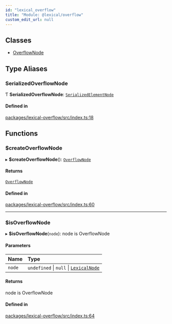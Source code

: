 ```yaml
---
id: "lexical_overflow"
title: "Module: @lexical/overflow"
custom_edit_url: null
---
```


## Classes

- [OverflowNode](../classes/lexical_overflow.OverflowNode.md)

## Type Aliases

### SerializedOverflowNode

Ƭ **SerializedOverflowNode**: [`SerializedElementNode`](lexical.md#serializedelementnode)

#### Defined in

[packages/lexical-overflow/src/index.ts:18](https://github.com/QubitPi/lexical/tree/main/packages/lexical-overflow/src/index.ts#L18)

## Functions

### $createOverflowNode

▸ **$createOverflowNode**(): [`OverflowNode`](../classes/lexical_overflow.OverflowNode.md)

#### Returns

[`OverflowNode`](../classes/lexical_overflow.OverflowNode.md)

#### Defined in

[packages/lexical-overflow/src/index.ts:60](https://github.com/QubitPi/lexical/tree/main/packages/lexical-overflow/src/index.ts#L60)

___

### $isOverflowNode

▸ **$isOverflowNode**(`node`): node is OverflowNode

#### Parameters

| Name | Type |
| :------ | :------ |
| `node` | `undefined` \| ``null`` \| [`LexicalNode`](../classes/lexical.LexicalNode.md) |

#### Returns

node is OverflowNode

#### Defined in

[packages/lexical-overflow/src/index.ts:64](https://github.com/QubitPi/lexical/tree/main/packages/lexical-overflow/src/index.ts#L64)
